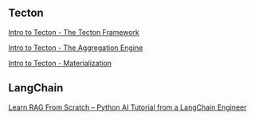 ## Tecton

[Intro to Tecton - The Tecton Framework](https://www.youtube.com/watch?v=v12U4zpPl0c)

[Intro to Tecton - The Aggregation Engine](https://www.youtube.com/watch?v=1P0XwnnXTXw)

[Intro to Tecton - Materialization](https://www.youtube.com/watch?v=trDouyaf50A)

## LangChain

[Learn RAG From Scratch – Python AI Tutorial from a LangChain Engineer](https://www.youtube.com/watch?v=sVcwVQRHIc8)
